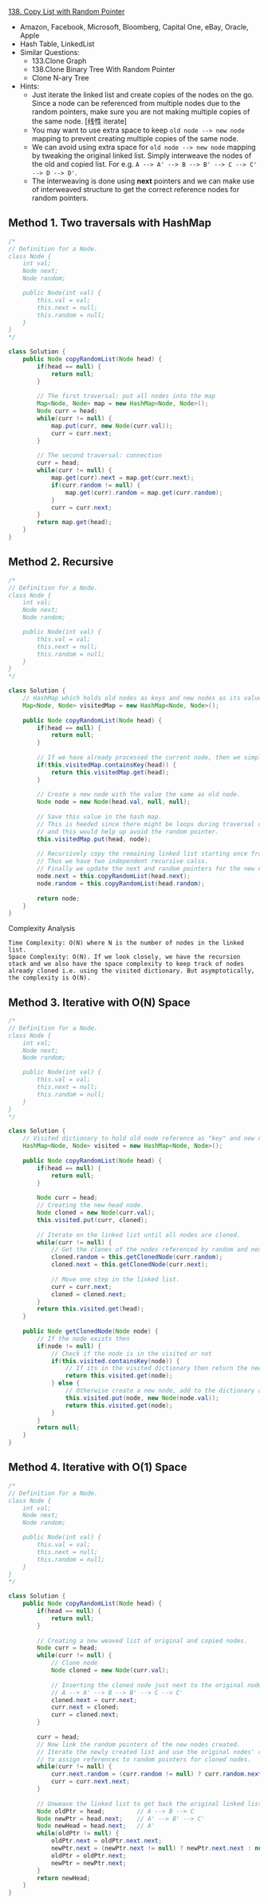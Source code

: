 [138. Copy List with Random Pointer](https://leetcode.com/problems/copy-list-with-random-pointer/)

* Amazon, Facebook, Microsoft, Bloomberg, Capital One, eBay, Oracle, Apple
* Hash Table, LinkedList
* Similar Questions:
    * 133.Clone Graph
    * 138.Clone Binary Tree With Random Pointer
    * Clone N-ary Tree
* Hints:
    * Just iterate the linked list and create copies of the nodes on the go. Since a node can be referenced from multiple nodes due to the random pointers, make sure you are not making multiple copies of the same node. [线性 iterate]
    * You may want to use extra space to keep `old node --> new node` mapping to prevent creating multiple copies of the same node.
    * We can avoid using extra space for `old node --> new node` mapping by tweaking the original linked list. Simply interweave the nodes of the old and copied list. For e.g. `A --> A' --> B --> B' --> C --> C' --> D --> D'`.
    *  The interweaving is done using **next** pointers and we can make use of interweaved structure to get the correct reference nodes for random pointers.


## Method 1. Two traversals with HashMap
```java 
/*
// Definition for a Node.
class Node {
    int val;
    Node next;
    Node random;

    public Node(int val) {
        this.val = val;
        this.next = null;
        this.random = null;
    }
}
*/

class Solution {
    public Node copyRandomList(Node head) {
        if(head == null) {
            return null;
        }
        
        // The first traversal: put all nodes into the map
        Map<Node, Node> map = new HashMap<Node, Node>();
        Node curr = head;
        while(curr != null) {
            map.put(curr, new Node(curr.val));
            curr = curr.next;
        }
        
        // The second traversal: connection
        curr = head;
        while(curr != null) {
            map.get(curr).next = map.get(curr.next);
            if(curr.random != null) {
                map.get(curr).random = map.get(curr.random);
            }
            curr = curr.next;
        }
        return map.get(head);
    }
}
```


## Method 2. Recursive
```java 
/*
// Definition for a Node.
class Node {
    int val;
    Node next;
    Node random;

    public Node(int val) {
        this.val = val;
        this.next = null;
        this.random = null;
    }
}
*/

class Solution {
    // HashMap which holds old nodes as keys and new nodes as its values
    Map<Node, Node> visitedMap = new HashMap<Node, Node>();
    
    public Node copyRandomList(Node head) {
        if(head == null) {
            return null;
        }
        
        // If we have already processed the current node, then we simply return the cloned version of it.
        if(this.visitedMap.containsKey(head)) {
            return this.visitedMap.get(head);
        }
        
        // Create a new node with the value the same as old node. 
        Node node = new Node(head.val, null, null);
        
        // Save this value in the hash map.
        // This is heeded since there might be loops during traversal due to randomness of random pointers 
        // and this would help up avoid the random pointer.
        this.visitedMap.put(head, node);
        
        // Recursively copy the remaining linked list starting once from the next pointer and then from the random pointer.
        // Thus we have two independent recursive calss.
        // Finally we update the next and random pointers for the new node created.
        node.next = this.copyRandomList(head.next);
        node.random = this.copyRandomList(head.random);
        
        return node;
    }
}
```
Complexity Analysis

    Time Complexity: O(N) where N is the number of nodes in the linked list.
    Space Complexity: O(N). If we look closely, we have the recursion stack and we also have the space complexity to keep track of nodes already cloned i.e. using the visited dictionary. But asymptotically, the complexity is O(N). 


## Method 3. Iterative with O(N) Space
```java 
/*
// Definition for a Node.
class Node {
    int val;
    Node next;
    Node random;

    public Node(int val) {
        this.val = val;
        this.next = null;
        this.random = null;
    }
}
*/

class Solution {
    // Visited dictionary to hold old node reference as "key" and new node reference as the "value"
    HashMap<Node, Node> visited = new HashMap<Node, Node>();
    
    public Node copyRandomList(Node head) {
        if(head == null) {
            return null;
        }
        
        Node curr = head;
        // Creating the new head node.
        Node cloned = new Node(curr.val);
        this.visited.put(curr, cloned);
        
        // Iterate on the linked list until all nodes are cloned.
        while(curr != null) {
            // Get the clones of the nodes referenced by random and next pointers
            cloned.random = this.getClonedNode(curr.random);
            cloned.next = this.getClonedNode(curr.next);
            
            // Move one step in the linked list.
            curr = curr.next;
            cloned = cloned.next;
        }
        return this.visited.get(head);
    }
    
    public Node getClonedNode(Node node) {
        // If the node exists then
        if(node != null) {
            // Check if the node is in the visited or not
            if(this.visited.containsKey(node)) {
                // If its in the visited dictionary then return the new node reference from the dictionary
                return this.visited.get(node);
            } else {
                // Otherwise create a new node, add to the dictionary and return it
                this.visited.put(node, new Node(node.val));
                return this.visited.get(node);
            }
        }
        return null;
    }
}
```


## Method 4. Iterative with O(1) Space
```java 
/*
// Definition for a Node.
class Node {
    int val;
    Node next;
    Node random;

    public Node(int val) {
        this.val = val;
        this.next = null;
        this.random = null;
    }
}
*/

class Solution {
    public Node copyRandomList(Node head) {
        if(head == null) {
            return null;
        }
        
        // Creating a new weaved list of original and copied nodes.
        Node curr = head;
        while(curr != null) {
            // Clone node
            Node cloned = new Node(curr.val);
            
            // Inserting the cloned node just next to the original node. 
            // A --> A' --> B --> B' --> C --> C'
            cloned.next = curr.next;
            curr.next = cloned;
            curr = cloned.next;
        }
        
        curr = head;
        // Now link the random pointers of the new nodes created.
        // Iterate the newly created list and use the original nodes' random pointers,
        // to assign references to random pointers for cloned nodes.
        while(curr != null) {
            curr.next.random = (curr.random != null) ? curr.random.next : null;
            curr = curr.next.next;
        }
        
        // Unweave the linked list to get back the original linked list and the cloned list.
        Node oldPtr = head;         // A --> B --> C
        Node newPtr = head.next;    // A' --> B' --> C'
        Node newHead = head.next;   // A'
        while(oldPtr != null) {
            oldPtr.next = oldPtr.next.next;
            newPtr.next = (newPtr.next != null) ? newPtr.next.next : null;
            oldPtr = oldPtr.next;
            newPtr = newPtr.next;
        }
        return newHead;
    }
}
```

